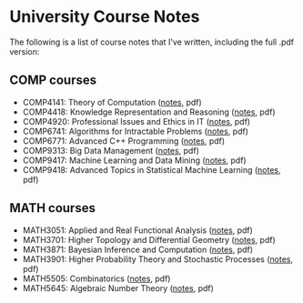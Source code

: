 # University Course Notes
The following is a list of course notes that I've written, including the full .pdf version:

## COMP courses
- COMP4141: Theory of Computation ([notes](COMP4141), pdf)
- COMP4418: Knowledge Representation and Reasoning ([notes](COMP4418), pdf)
- COMP4920: Professional Issues and Ethics in IT ([notes](COMP4920), pdf)
- COMP6741: Algorithms for Intractable Problems ([notes](COMP6741), pdf)
- COMP6771: Advanced C++ Programming ([notes](COMP6771), pdf)
- COMP9313: Big Data Management ([notes](COMP9313), pdf)
- COMP9417: Machine Learning and Data Mining ([notes](COMP9417), pdf)
- COMP9418: Advanced Topics in Statistical Machine Learning ([notes](COMP9418), pdf)

## MATH courses
- MATH3051: Applied and Real Functional Analysis ([notes](MATH3051), pdf)
- MATH3701: Higher Topology and Differential Geometry ([notes](MATH3701), pdf)
- MATH3871: Bayesian Inference and Computation ([notes](MATH3871), pdf)
- MATH3901: Higher Probability Theory and Stochastic Processes ([notes](MATH3901), pdf)
- MATH5505: Combinatorics ([notes](MATH5505), pdf)
- MATH5645: Algebraic Number Theory ([notes](MATH5645), pdf)
